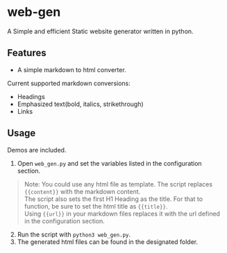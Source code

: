 # web-gen
A Simple and efficient Static website generator written in python.

## Features

- A simple markdown to html converter. 

Current supported markdown conversions:
- Headings
- Emphasized text(bold, italics, strikethrough)
- Links

## Usage

Demos are included.

1) Open `web_gen.py` and set the variables listed in the configuration section.  
> Note: You could use any html file as template. The script replaces `{{content}}` with the markdown content.   
The script also sets the first H1 Heading as the title. For that to function, be sure to set the html title as `{{title}}`.  
Using `{{url}}` in your markdown files replaces it with the url defined in the configuration section.  

2) Run the script with `python3 web_gen.py`.
3) The generated html files can be found in the designated folder.
